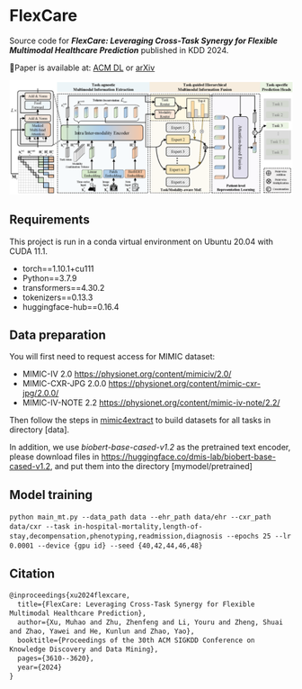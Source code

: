 # FlexCare
Source code for ***FlexCare: Leveraging Cross-Task Synergy for Flexible Multimodal Healthcare Prediction*** published in KDD 2024.

📄Paper is available at: <a href="https://dl.acm.org/doi/abs/10.1145/3637528.3671974" target="_blank">ACM DL</a> or <a href="https://arxiv.org/abs/2406.11928" target="_blank">arXiv</a>

![image](pic/framework.png)

Requirements
----
This project is run in a conda virtual environment on Ubuntu 20.04 with CUDA 11.1. 
+ torch==1.10.1+cu111
+ Python==3.7.9
+ transformers==4.30.2
+ tokenizers==0.13.3
+ huggingface-hub==0.16.4

Data preparation
----
You will first need to request access for MIMIC dataset:
+ MIMIC-IV 2.0 https://physionet.org/content/mimiciv/2.0/
+ MIMIC-CXR-JPG 2.0.0 https://physionet.org/content/mimic-cxr-jpg/2.0.0/
+ MIMIC-IV-NOTE 2.2 https://physionet.org/content/mimic-iv-note/2.2/

Then follow the steps in [mimic4extract](mimic4extract/README.md) to build datasets for all tasks in directory [data].

In addition, we use _biobert-base-cased-v1.2_ as the pretrained text encoder, please download files in https://huggingface.co/dmis-lab/biobert-base-cased-v1.2, and put them into the directory [mymodel/pretrained]

Model training
----
``
python main_mt.py --data_path data --ehr_path data/ehr --cxr_path data/cxr --task in-hospital-mortality,length-of-stay,decompensation,phenotyping,readmission,diagnosis --epochs 25 --lr 0.0001 --device {gpu id} --seed {40,42,44,46,48}
``

Citation
----
```
@inproceedings{xu2024flexcare,
  title={FlexCare: Leveraging Cross-Task Synergy for Flexible Multimodal Healthcare Prediction},
  author={Xu, Muhao and Zhu, Zhenfeng and Li, Youru and Zheng, Shuai and Zhao, Yawei and He, Kunlun and Zhao, Yao},
  booktitle={Proceedings of the 30th ACM SIGKDD Conference on Knowledge Discovery and Data Mining},
  pages={3610--3620},
  year={2024}
}
```
